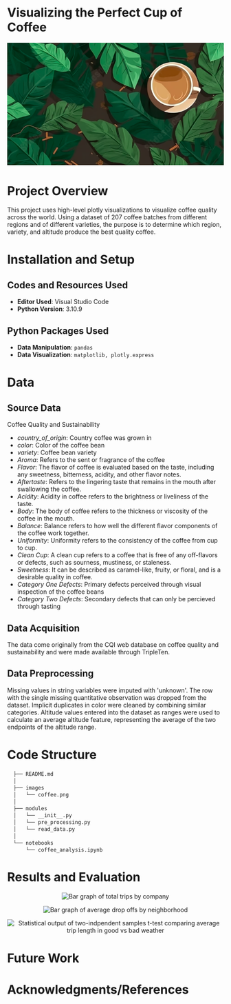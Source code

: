 # Visualizing the Perfect Cup of Coffee

<p align="center">
  <img src="https://github.com/kellyshreeve/Coffee_Quality_Visualizations/blob/main/images/coffee.png" 
  alt="Purple car cartoon">
</p>

# Project Overview

This project uses high-level plotly visualizations to visualize coffee quality across the world. Using a dataset of 207 coffee batches from different regions and of different varieties, the purpose is to determine which region, variety, and altitude produce the best quality coffee. 

# Installation and Setup

## Codes and Resources Used

  - <b>Editor Used</b>: Visual Studio Code
  - <b>Python Version</b>: 3.10.9

## Python Packages Used

  - <b>Data Manipulation</b>: ```pandas```
  - <b>Data Visualization</b>: ```matplotlib, plotly.express```

# Data

## Source Data

Coffee Quality and Sustainability
  * *country_of_origin*: Country coffee was grown in  
  * *color*: Color of the coffee bean
  * *variety*: Coffee bean variety
  * *Aroma*: Refers to the sent or fragrance of the coffee
  * *Flavor*: The flavor of coffee is evaluated based on the taste, including any sweetness, bitterness, acidity, and other flavor notes.
  * *Aftertaste*: Refers to the lingering taste that remains in the mouth after swallowing the coffee.   
  * *Acidity*: Acidity in coffee refers to the brightness or liveliness of the taste.
  * *Body*: The body of coffee refers to the thickness or viscosity of the coffee in the mouth.
  * *Balance*: Balance refers to how well the different flavor components of the coffee work together.
  * *Uniformity*: Uniformity refers to the consistency of the coffee from cup to cup.
  * *Clean Cup*: A clean cup refers to a coffee that is free of any off-flavors or defects, such as sourness, mustiness, or staleness.
  * *Sweetness*: It can be described as caramel-like, fruity, or floral, and is a desirable quality in coffee.
  * *Category One Defects*: Primary defects perceived through visual inspection of the coffee beans
  * *Category Two Defects*: Secondary defects that can only be percieved through tasting

## Data Acquisition

The data come originally from the CQI web database on coffee quality and sustainability and were made available through TripleTen.

## Data Preprocessing

Missing values in string variables were imputed with 'unknown'. The row with the single missing quantitative observation was dropped from the dataset. Implicit duplicates in color were cleaned by combining similar categories. Altitude values entered into the dataset as ranges were used to calculate an average altitude feature, representing the average of the two endpoints of the altitude range.
 
# Code Structure
```
  ├── README.md          
  │
  ├── images
  │   └── coffee.png  
  │
  ├── modules  
  │   └── __init__.py
  │   └── pre_processing.py
  │   └── read_data.py
  │
  └── notebooks  
      └── coffee_analysis.ipynb
```

# Results and Evaluation

<p align="center">
  <img src="https://github.com/kellyshreeve/Zuber_Rides_Analysis/blob/main/images/trips-company.png" 
  alt="Bar graph of total trips by company">
</p>

<p align="center">
  <img src="https://github.com/kellyshreeve/Zuber_Rides_Analysis/blob/main/images/drop-offs.png" 
  alt="Bar graph of average drop offs by neighborhood">
</p>

<p align="center">
  <img src="https://github.com/kellyshreeve/Zuber_Rides_Analysis/blob/main/images/hypothesis-test.png" 
  alt="Statistical output of two-indpendent samples t-test comparing average trip length in good vs bad weather">
</p>

# Future Work

# Acknowledgments/References

